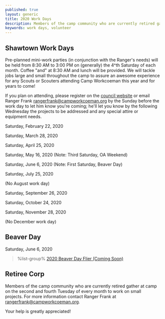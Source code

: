```yaml
---
published: true
layout: generic
title: 2020 Work Days
description: Members of the camp community who are currently retired gather at camp on the second and fourth Tuesday of every month to work on small projects. Your help is greatly appreciated!
keywords: work days, volunteer
---
```


## Shawtown Work Days

Pre-planned mini-work parties (in conjunction with the Ranger's needs) will be held from 8:30 AM to 3:00 PM on (generally) the 4^th Saturday of each month. Coffee "and" at 8:30 AM and lunch will be provided. We will tackle jobs large and small throughout the camp to assure an awesome experience for any Scouts or Scouters attending Camp Workcoeman this year and for years to come!

If you plan on attending, please register on the [council website](https://scoutingevent.com/066-34204) or email Ranger Frank [rangerfrank@campworkcoeman.org](mailto:rangerfrank@campworkcoeman.org) by the Sunday before the work day to let him know you're coming; he'll let you know by the following Wednesday the projects to be addressed and any special attire or equipment needs.

Saturday, February 22, 2020

Saturday, March 28, 2020

Saturday, April 25, 2020

Saturday, May 16, 2020 (Note: Third Saturday, OA Weekend)

Saturday, June 6, 2020 (Note: First Saturday, Beaver Day)

Saturday, July 25, 2020

(No August work day)

Saturday, September 26, 2020

Saturday, October 24, 2020

Saturday, November 28, 2020

(No December work day)

## Beaver Day

Saturday, June 6, 2020

> %list-group%
> <a href="{{ site.url }}/pdf/2019/2019-beaver-day-flier.pdf" class="list-group-item">2020 Beaver Day Flier (Coming Soon)</a>

## Retiree Corp

Members of the camp community who are currently retired gather at camp on the
second and fourth Tuesday of every month to work on small projects. For more
information contact Ranger Frank at [rangerfrank@campworkcoeman.org](mailto:rangerfrank@campworkcoeman.org).

Your help is greatly appreciated!
